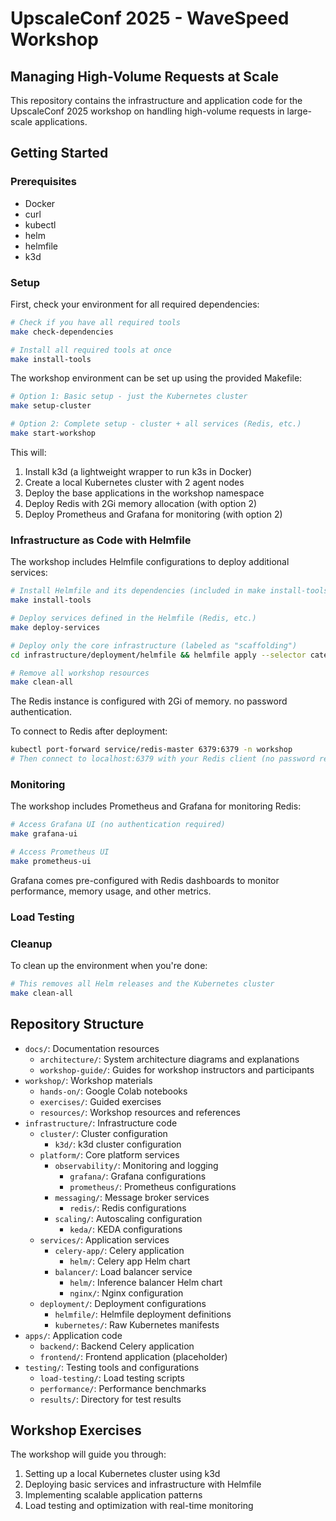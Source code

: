 # UpscaleConf 2025 - WaveSpeed Workshop

## Managing High-Volume Requests at Scale

This repository contains the infrastructure and application code for the UpscaleConf 2025 workshop on handling high-volume requests in large-scale applications.

## Getting Started

### Prerequisites

- Docker
- curl
- kubectl
- helm
- helmfile
- k3d

### Setup

First, check your environment for all required dependencies:

```bash
# Check if you have all required tools
make check-dependencies

# Install all required tools at once
make install-tools
```

The workshop environment can be set up using the provided Makefile:

```bash
# Option 1: Basic setup - just the Kubernetes cluster
make setup-cluster

# Option 2: Complete setup - cluster + all services (Redis, etc.)
make start-workshop
```

This will:
1. Install k3d (a lightweight wrapper to run k3s in Docker)
2. Create a local Kubernetes cluster with 2 agent nodes
3. Deploy the base applications in the workshop namespace
4. Deploy Redis with 2Gi memory allocation (with option 2)
5. Deploy Prometheus and Grafana for monitoring (with option 2)

### Infrastructure as Code with Helmfile

The workshop includes Helmfile configurations to deploy additional services:

```bash
# Install Helmfile and its dependencies (included in make install-tools)
make install-tools

# Deploy services defined in the Helmfile (Redis, etc.)
make deploy-services

# Deploy only the core infrastructure (labeled as "scaffolding")
cd infrastructure/deployment/helmfile && helmfile apply --selector category=scaffolding

# Remove all workshop resources
make clean-all
```

The Redis instance is configured with 2Gi of memory. no password authentication.

To connect to Redis after deployment:
```bash
kubectl port-forward service/redis-master 6379:6379 -n workshop
# Then connect to localhost:6379 with your Redis client (no password required)
```

### Monitoring

The workshop includes Prometheus and Grafana for monitoring Redis:

```bash
# Access Grafana UI (no authentication required)
make grafana-ui

# Access Prometheus UI
make prometheus-ui
```

Grafana comes pre-configured with Redis dashboards to monitor performance, memory usage, and other metrics.

### Load Testing


### Cleanup

To clean up the environment when you're done:

```bash
# This removes all Helm releases and the Kubernetes cluster
make clean-all
```

## Repository Structure

- `docs/`: Documentation resources
  - `architecture/`: System architecture diagrams and explanations
  - `workshop-guide/`: Guides for workshop instructors and participants
- `workshop/`: Workshop materials
  - `hands-on/`: Google Colab notebooks
  - `exercises/`: Guided exercises
  - `resources/`: Workshop resources and references
- `infrastructure/`: Infrastructure code
  - `cluster/`: Cluster configuration
    - `k3d/`: k3d cluster configuration
  - `platform/`: Core platform services
    - `observability/`: Monitoring and logging
      - `grafana/`: Grafana configurations
      - `prometheus/`: Prometheus configurations
    - `messaging/`: Message broker services
      - `redis/`: Redis configurations
    - `scaling/`: Autoscaling configuration
      - `keda/`: KEDA configurations
  - `services/`: Application services
    - `celery-app/`: Celery application
      - `helm/`: Celery app Helm chart
    - `balancer/`: Load balancer service
      - `helm/`: Inference balancer Helm chart
      - `nginx/`: Nginx configuration
  - `deployment/`: Deployment configurations
    - `helmfile/`: Helmfile deployment definitions
    - `kubernetes/`: Raw Kubernetes manifests
- `apps/`: Application code
  - `backend/`: Backend Celery application
  - `frontend/`: Frontend application (placeholder)
- `testing/`: Testing tools and configurations
  - `load-testing/`: Load testing scripts
  - `performance/`: Performance benchmarks
  - `results/`: Directory for test results

## Workshop Exercises

The workshop will guide you through:

1. Setting up a local Kubernetes cluster using k3d
2. Deploying basic services and infrastructure with Helmfile
3. Implementing scalable application patterns
4. Load testing and optimization with real-time monitoring
